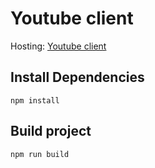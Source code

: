 # Youtube client
Hosting: [Youtube client](https://hungry-ptolemy-320058.netlify.com/ "https://hungry-ptolemy-320058.netlify.com/")

## Install Dependencies
`npm install`

## Build project
`npm run build`
